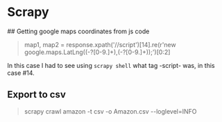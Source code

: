 # Scrapy

## Getting google maps coordinates from js code

>  map1, map2 = response.xpath('//script')[14].re(r'new google\.maps\.LatLng\((-?[0-9.]+),(-?[0-9.]+)\);')[0:2]

In this case I had to see using `scrapy shell` what tag -script- was, in this case #14.

## Export to csv

> scrapy crawl amazon -t csv -o Amazon.csv --loglevel=INFO
